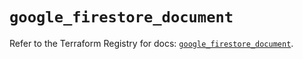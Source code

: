 # `google_firestore_document`

Refer to the Terraform Registry for docs: [`google_firestore_document`](https://registry.terraform.io/providers/hashicorp/google-beta/5.17.0/docs/resources/google_firestore_document).
